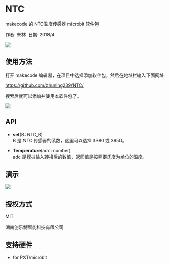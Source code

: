 # NTC
makecode 的 NTC温度传感器 microbit 软件包

作者: 朱林 
日期: 2018/4  

![](https://raw.githubusercontent.com/microbit-makecode-packages/NTC_cn/master/icon.png)


## 使用方法

打开 makecode 编辑器，在项目中选择添加软件包，然后在地址栏输入下面网址  

https://github.com/zhuning239/NTC/

搜索后就可以添加并使用本软件包了。  

![](https://raw.githubusercontent.com/microbit-makecode-packages/NTC_cn/master/sketch.jpg)


## API

- **set**(B: NTC_B)  
B 是 NTC 传感器的系数，这里可以选择 3380 或 3950。  

- **Temperature**(adc: number)  
adc 是模拟输入转换后的数值，返回值是按照摄氏度为单位的温度。  

## 演示

![](https://raw.githubusercontent.com/microbit-makecode-packages/NTC_cn/master/demo.jpg)

## 授权方式

MIT

湖南创乐博智能科技有限公司

## 支持硬件

* for PXT/microbit

